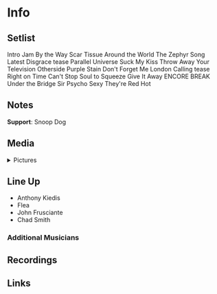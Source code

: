 # Info

## Setlist

Intro Jam
By the Way
Scar Tissue
Around the World
The Zephyr Song
Latest Disgrace tease
Parallel Universe
Suck My Kiss
Throw Away Your Television
Otherside
Purple Stain
Don't Forget Me
London Calling tease
Right on Time
Can't Stop
Soul to Squeeze
Give It Away
ENCORE BREAK
Under the Bridge
Sir Psycho Sexy
They're Red Hot

## Notes

**Support**: Snoop Dog

## Media 

<details>
  <summary>Pictures</summary>
  <!--<img alt="Setlist" title="Setlist" src="_.jpg" height="200" />-->
</details>

## Line Up

* Anthony Kiedis
* Flea
* John Frusciante
* Chad Smith

### Additional Musicians

## Recordings

## Links

